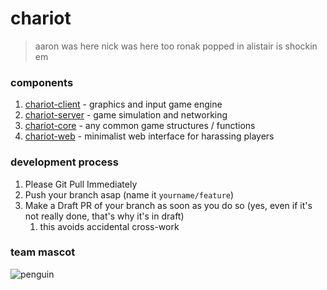 # chariot

> aaron was here
> nick was here too
> ronak popped in
> alistair is shockin em

### components

1. [chariot-client](chariot-client) - graphics and input game engine
2. [chariot-server](chariot-server) - game simulation and networking
3. [chariot-core](chariot-core) - any common game structures / functions
4. [chariot-web](chariot-web) - minimalist web interface for harassing players


### development process
1. Please Git Pull Immediately
2. Push your branch asap (name it `yourname/feature`)
3. Make a Draft PR of your branch as soon as you do so (yes, even if it's not really done, that's why it's in draft)
   1. this avoids accidental cross-work

### team mascot
![penguin](https://user-images.githubusercontent.com/15060061/161127445-b5096002-b680-4648-9d3b-1ba573febc46.png)
